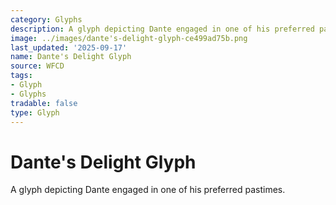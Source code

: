 ```yaml
---
category: Glyphs
description: A glyph depicting Dante engaged in one of his preferred pastimes.
image: ../images/dante's-delight-glyph-ce499ad75b.png
last_updated: '2025-09-17'
name: Dante's Delight Glyph
source: WFCD
tags:
- Glyph
- Glyphs
tradable: false
type: Glyph
---
```


# Dante's Delight Glyph

A glyph depicting Dante engaged in one of his preferred pastimes.

